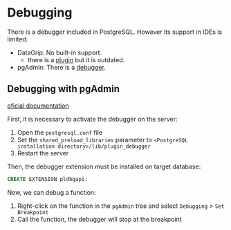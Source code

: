 # Debugging
There is a debugger included in PostgreSQL. However its support in IDEs is limited: 

- DataGrip: No built-in support.
    - there is a [plugin](https://plugins.jetbrains.com/plugin/18419-postgresql-debugger) but it is outdated.
- pgAdmin: There is a [debugger](https://www.pgadmin.org/docs/pgadmin4/latest/debugger.html).


## Debugging with pgAdmin
[oficial documentation](https://www.pgadmin.org/docs/pgadmin4/latest/debugger.html)

First, it is necessary to activate the debugger on the server:

1. Open the `postgresql.conf` file
2. Set the `shared_preload_libraries` parameter to `<PostgreSQL installation directory>/lib/plugin_debugger`
3. Restart the server

Then, the debugger extension must be installed on target database:

```sql
CREATE EXTENSION pldbgapi;
```

Now, we can debug a function:

1. Right-click on the function in the `pgAdmin` tree and select `Debugging` > `Set Breakpoint`
1. Call the function, the debugger will stop at the breakpoint